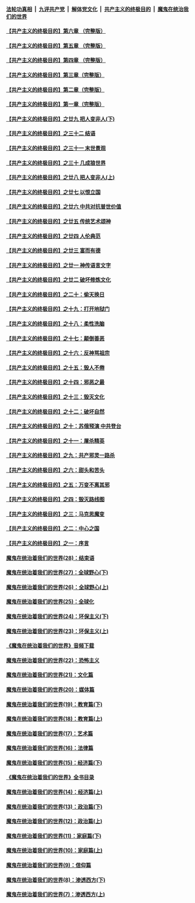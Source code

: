 

####  [法轮功真相](../../../../basic/blob/master/README.md?t=05272101) &nbsp;|&nbsp; [九评共产党](../../../../9ping.md/blob/master/README.md?t=05272101) &nbsp;|&nbsp; [解体党文化](../../../../jtdwh.md/blob/master/README.md?t=05272101)  &nbsp;|&nbsp; [共产主义的终极目的](../../../../gczydzjmd.md/blob/master/README.md?t=05272101) &nbsp;|&nbsp; [魔鬼在统治我们的世界](../../../../mgztzwmdsj.md/blob/master/README.md?t=05272101) 

#### [【共产主义的终极目的】第六章 （完整版）](../pages/nsc422/n11428913.md?t=05272101) 

#### [【共产主义的终极目的】第五章 （完整版）](../pages/nsc422/n11428912.md?t=05272101) 

#### [【共产主义的终极目的】第四章 （完整版）](../pages/nsc422/n11428907.md?t=05272101) 

#### [【共产主义的终极目的】第三章（完整版）](../pages/nsc422/n11428848.md?t=05272101) 

#### [【共产主义的终极目的】第二章（完整版）](../pages/nsc422/n11428831.md?t=05272101) 

#### [【共产主义的终极目的】第一章（完整版）](../pages/nsc422/n11417651.md?t=05272101) 

#### [【共产主义的终极目的】之廿九 把人变非人(下)](../pages/nsc422/n11344140.md?t=05272101) 

#### [【共产主义的终极目的】之三十二 结语](../pages/nsc422/n11360535.md?t=05272101) 

#### [【共产主义的终极目的】之三十一 末世景观](../pages/nsc422/n11351129.md?t=05272101) 

#### [【共产主义的终极目的】之三十 几成狼世界](../pages/nsc422/n11348280.md?t=05272101) 

#### [【共产主义的终极目的】之廿八 把人变非人(上)](../pages/nsc422/n11340492.md?t=05272101) 

#### [【共产主义的终极目的】之廿七 以恨立国](../pages/nsc422/n11336944.md?t=05272101) 

#### [【共产主义的终极目的】之廿六 中共对抗普世价值](../pages/nsc422/n11324785.md?t=05272101) 

#### [【共产主义的终极目的】之廿五 传统艺术颂神](../pages/nsc422/n11296396.md?t=05272101) 

#### [【共产主义的终极目的】之廿四 人伦典范](../pages/nsc422/n11296397.md?t=05272101) 

#### [【共产主义的终极目的】之廿三 富而有德](../pages/nsc422/n11283598.md?t=05272101) 

#### [【共产主义的终极目的】之廿一 神传语言文字](../pages/nsc422/n11263265.md?t=05272101) 

#### [【共产主义的终极目的】之廿二 破坏修炼文化](../pages/nsc422/n11245728.md?t=05272101) 

#### [【共产主义的终极目的】之二十：偷天换日](../pages/nsc422/n11238846.md?t=05272101) 

#### [【共产主义的终极目的】之十九：打开地狱门](../pages/nsc422/n11206376.md?t=05272101) 

#### [【共产主义的终极目的】之十八：柔性洗脑](../pages/nsc422/n11199994.md?t=05272101) 

#### [【共产主义的终极目的】之十七：颠倒善恶](../pages/nsc422/n11179782.md?t=05272101) 

#### [【共产主义的终极目的】之十六：反神骂祖宗](../pages/nsc422/n11166798.md?t=05272101) 

#### [【共产主义的终极目的】之十五：毁人不倦](../pages/nsc422/n11166792.md?t=05272101) 

#### [【共产主义的终极目的】之十四：邪恶之最](../pages/nsc422/n11150249.md?t=05272101) 

#### [【共产主义的终极目的】之十三：毁灭文化](../pages/nsc422/n11135227.md?t=05272101) 

#### [【共产主义的终极目的】之十二：破坏自然](../pages/nsc422/n11135214.md?t=05272101) 

#### [【共产主义的终极目的】之十：苏俄预演 中共登台](../pages/nsc422/n11118424.md?t=05272101) 

#### [【共产主义的终极目的】之十一：屠杀精英](../pages/nsc422/n11118442.md?t=05272101) 

#### [【共产主义的终极目的】之九：共产邪灵一路杀](../pages/nsc422/n11114139.md?t=05272101) 

#### [【共产主义的终极目的】之六：甜头和苦头](../pages/nsc422/n11096971.md?t=05272101) 

#### [【共产主义的终极目的】之五：万变不离其邪](../pages/nsc422/n11091285.md?t=05272101) 

#### [【共产主义的终极目的】之四：毁灭路线图](../pages/nsc422/n11086284.md?t=05272101) 

#### [【共产主义的终极目的】之三：马克思魔变](../pages/nsc422/n11061941.md?t=05272101) 

#### [【共产主义的终极目的】之二：中心之国](../pages/nsc422/n11047728.md?t=05272101) 

#### [【共产主义的终极目的】之一：序言](../pages/nsc422/n11086077.md?t=05272101) 

#### [魔鬼在统治着我们的世界(28)：结束语](../pages/nsc422/n10936246.md?t=05272101) 

#### [魔鬼在统治着我们的世界(27)：全球野心(下)](../pages/nsc422/n10928319.md?t=05272101) 

#### [魔鬼在统治着我们的世界(26)：全球野心(上)](../pages/nsc422/n10900318.md?t=05272101) 

#### [魔鬼在统治着我们的世界(25)：全球化](../pages/nsc422/n10788205.md?t=05272101) 

#### [魔鬼在统治着我们的世界(24)：环保主义(下)](../pages/nsc422/n10695307.md?t=05272101) 

#### [魔鬼在统治着我们的世界(23)：环保主义(上)](../pages/nsc422/n10688613.md?t=05272101) 

#### [《魔鬼在统治着我们的世界》音频下载](../pages/nsc422/n10635553.md?t=05272101) 

#### [魔鬼在统治着我们的世界(22)：恐怖主义](../pages/nsc422/n10614727.md?t=05272101) 

#### [魔鬼在统治着我们的世界(21)：文化篇](../pages/nsc422/n10597706.md?t=05272101) 

#### [魔鬼在统治着我们的世界(20)：媒体篇](../pages/nsc422/n10586579.md?t=05272101) 

#### [魔鬼在统治着我们的世界(19)：教育篇(下)](../pages/nsc422/n10564808.md?t=05272101) 

#### [魔鬼在统治着我们的世界(18)：教育篇(上)](../pages/nsc422/n10526970.md?t=05272101) 

#### [魔鬼在统治着我们的世界(17)：艺术篇](../pages/nsc422/n10499093.md?t=05272101) 

#### [魔鬼在统治着我们的世界(16)：法律篇](../pages/nsc422/n10485969.md?t=05272101) 

#### [魔鬼在统治着我们的世界(15)：经济篇(下)](../pages/nsc422/n10469975.md?t=05272101) 

#### [《魔鬼在统治着我们的世界》全书目录](../pages/nsc422/n10464261.md?t=05272101) 

#### [魔鬼在统治着我们的世界(14)：经济篇(上)](../pages/nsc422/n10457370.md?t=05272101) 

#### [魔鬼在统治着我们的世界(13)：政治篇(下)](../pages/nsc422/n10448270.md?t=05272101) 

#### [魔鬼在统治着我们的世界(12)：政治篇(上)](../pages/nsc422/n10444576.md?t=05272101) 

#### [魔鬼在统治着我们的世界(11)：家庭篇(下)](../pages/nsc422/n10440961.md?t=05272101) 

#### [魔鬼在统治着我们的世界(10)：家庭篇(上)](../pages/nsc422/n10435448.md?t=05272101) 

#### [魔鬼在统治着我们的世界(9)：信仰篇](../pages/nsc422/n10432159.md?t=05272101) 

#### [魔鬼在统治着我们的世界(8)：渗透西方(下)](../pages/nsc422/n10429603.md?t=05272101) 

#### [魔鬼在统治着我们的世界(7)：渗透西方(上)](../pages/nsc422/n10426013.md?t=05272101) 


